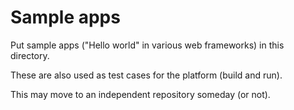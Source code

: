 Sample apps
===========

Put sample apps ("Hello world" in various web frameworks) in this directory.

These are also used as test cases for the platform (build and run).

This may move to an independent repository someday (or not).
